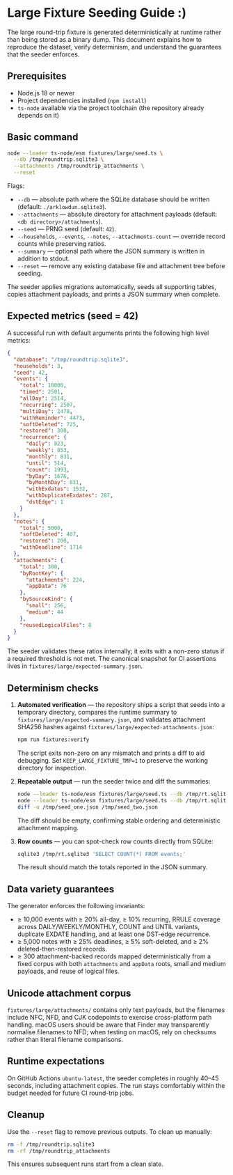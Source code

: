 # Large Fixture Seeding Guide :)

The large round-trip fixture is generated deterministically at runtime rather than being stored as a binary dump. This document explains how to reproduce the dataset, verify determinism, and understand the guarantees that the seeder enforces.

## Prerequisites

- Node.js 18 or newer
- Project dependencies installed (`npm install`)
- `ts-node` available via the project toolchain (the repository already depends on it)

## Basic command

```bash
node --loader ts-node/esm fixtures/large/seed.ts \
  --db /tmp/roundtrip.sqlite3 \
  --attachments /tmp/roundtrip_attachments \
  --reset
```

Flags:

- `--db` — absolute path where the SQLite database should be written (default: `./arklowdun.sqlite3`).
- `--attachments` — absolute directory for attachment payloads (default: `<db directory>/attachments`).
- `--seed` — PRNG seed (default: `42`).
- `--households`, `--events`, `--notes`, `--attachments-count` — override record counts while preserving ratios.
- `--summary` — optional path where the JSON summary is written in addition to stdout.
- `--reset` — remove any existing database file and attachment tree before seeding.

The seeder applies migrations automatically, seeds all supporting tables, copies attachment payloads, and prints a JSON summary when complete.

## Expected metrics (seed = 42)

A successful run with default arguments prints the following high level metrics:

```json
{
  "database": "/tmp/roundtrip.sqlite3",
  "households": 3,
  "seed": 42,
  "events": {
    "total": 10000,
    "timed": 2501,
    "allDay": 2514,
    "recurring": 2507,
    "multiDay": 2478,
    "withReminder": 4473,
    "softDeleted": 725,
    "restored": 300,
    "recurrence": {
      "daily": 823,
      "weekly": 853,
      "monthly": 831,
      "until": 514,
      "count": 1993,
      "byDay": 1676,
      "byMonthDay": 831,
      "withExdates": 1532,
      "withDuplicateExdates": 287,
      "dstEdge": 1
    }
  },
  "notes": {
    "total": 5000,
    "softDeleted": 407,
    "restored": 200,
    "withDeadline": 1714
  },
  "attachments": {
    "total": 300,
    "byRootKey": {
      "attachments": 224,
      "appData": 76
    },
    "bySourceKind": {
      "small": 256,
      "medium": 44
    },
    "reusedLogicalFiles": 8
  }
}
```

The seeder validates these ratios internally; it exits with a non-zero status if a required threshold is not met. The canonical
snapshot for CI assertions lives in `fixtures/large/expected-summary.json`.

## Determinism checks

1. **Automated verification** — the repository ships a script that seeds into a temporary directory, compares the runtime
   summary to `fixtures/large/expected-summary.json`, and validates attachment SHA256 hashes against
   `fixtures/large/expected-attachments.json`:
   ```bash
   npm run fixtures:verify
   ```
   The script exits non-zero on any mismatch and prints a diff to aid debugging. Set `KEEP_LARGE_FIXTURE_TMP=1` to preserve the
   working directory for inspection.

2. **Repeatable output** — run the seeder twice and diff the summaries:
   ```bash
   node --loader ts-node/esm fixtures/large/seed.ts --db /tmp/rt.sqlite3 --attachments /tmp/rt_assets --reset > /tmp/seed_one.json
   node --loader ts-node/esm fixtures/large/seed.ts --db /tmp/rt.sqlite3 --attachments /tmp/rt_assets --reset > /tmp/seed_two.json
   diff -u /tmp/seed_one.json /tmp/seed_two.json
   ```
   The diff should be empty, confirming stable ordering and deterministic attachment mapping.

3. **Row counts** — you can spot-check row counts directly from SQLite:
   ```bash
   sqlite3 /tmp/rt.sqlite3 'SELECT COUNT(*) FROM events;'
   ```
   The result should match the totals reported in the JSON summary.

## Data variety guarantees

The generator enforces the following invariants:

- ≥ 10,000 events with ≥ 20% all-day, ≥ 10% recurring, RRULE coverage across DAILY/WEEKLY/MONTHLY, COUNT and UNTIL variants, duplicate EXDATE handling, and at least one DST-edge recurrence.
- ≥ 5,000 notes with ≥ 25% deadlines, ≥ 5% soft-deleted, and ≥ 2% deleted-then-restored records.
- ≥ 300 attachment-backed records mapped deterministically from a fixed corpus with both `attachments` and `appData` roots, small and medium payloads, and reuse of logical files.

## Unicode attachment corpus

`fixtures/large/attachments/` contains only text payloads, but the filenames include NFC, NFD, and CJK codepoints to exercise cross-platform path handling. macOS users should be aware that Finder may transparently normalise filenames to NFD; when testing on macOS, rely on checksums rather than literal filename comparisons.

## Runtime expectations

On GitHub Actions `ubuntu-latest`, the seeder completes in roughly 40–45 seconds, including attachment copies. The run stays comfortably within the budget needed for future CI round-trip jobs.

## Cleanup

Use the `--reset` flag to remove previous outputs. To clean up manually:

```bash
rm -f /tmp/roundtrip.sqlite3
rm -rf /tmp/roundtrip_attachments
```

This ensures subsequent runs start from a clean slate.

